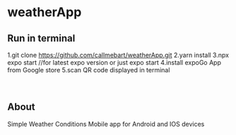 ﻿# weatherApp
 
 ## Run in terminal 
 1.git clone https://github.com/callmebart/weatherApp.git
 2.yarn install 
 3.npx expo start //for latest expo version or just expo start
 4.install expoGo App from Google store
 5.scan QR code displayed in terminal
 <br/>
 <br/>
 <br/>
 
 ## About 
 Simple Weather Conditions Mobile app for Android and IOS devices  
